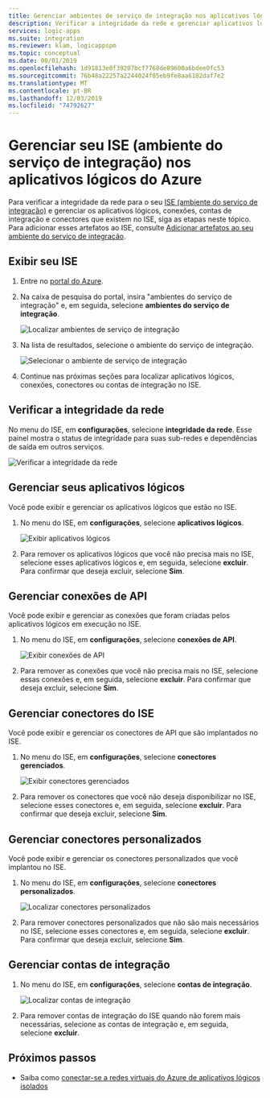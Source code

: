 ```yaml
---
title: Gerenciar ambientes de serviço de integração nos aplicativos lógicos do Azure
description: Verificar a integridade da rede e gerenciar aplicativos lógicos, conexões, conectores personalizados e contas de integração no ISE (ambiente do serviço de integração) para aplicativos lógicos do Azure
services: logic-apps
ms.suite: integration
ms.reviewer: klam, logicappspm
ms.topic: conceptual
ms.date: 08/01/2019
ms.openlocfilehash: 1d91813e0f39207bcf7768de89600a6bdee0fc53
ms.sourcegitcommit: 76b48a22257a2244024f05eb9fe8aa6182daf7e2
ms.translationtype: MT
ms.contentlocale: pt-BR
ms.lasthandoff: 12/03/2019
ms.locfileid: "74792627"
---
```

# <a name="manage-your-integration-service-environment-ise-in-azure-logic-apps"></a>Gerenciar seu ISE (ambiente do serviço de integração) nos aplicativos lógicos do Azure

Para verificar a integridade da rede para o seu [ISE (ambiente do serviço de integração)](../logic-apps/connect-virtual-network-vnet-isolated-environment-overview.md) e gerenciar os aplicativos lógicos, conexões, contas de integração e conectores que existem no ISE, siga as etapas neste tópico. Para adicionar esses artefatos ao ISE, consulte [Adicionar artefatos ao seu ambiente do serviço de integração](../logic-apps/add-artifacts-integration-service-environment-ise.md).

## <a name="view-your-ise"></a>Exibir seu ISE

1. Entre no [portal do Azure](https://portal.azure.com).

1. Na caixa de pesquisa do portal, insira "ambientes do serviço de integração" e, em seguida, selecione **ambientes do serviço de integração**.

   ![Localizar ambientes de serviço de integração](./media/ise-manage-integration-service-environment/find-integration-service-environment.png)

1. Na lista de resultados, selecione o ambiente do serviço de integração.

   ![Selecionar o ambiente de serviço de integração](./media/ise-manage-integration-service-environment/select-integration-service-environment.png)

1. Continue nas próximas seções para localizar aplicativos lógicos, conexões, conectores ou contas de integração no ISE.

<a name="check-network-health"></a>

## <a name="check-network-health"></a>Verificar a integridade da rede

No menu do ISE, em **configurações**, selecione **integridade da rede**. Esse painel mostra o status de integridade para suas sub-redes e dependências de saída em outros serviços.

![Verificar a integridade da rede](./media/ise-manage-integration-service-environment/ise-check-network-health.png)

<a name="find-logic-apps"></a>

## <a name="manage-your-logic-apps"></a>Gerenciar seus aplicativos lógicos

Você pode exibir e gerenciar os aplicativos lógicos que estão no ISE.

1. No menu do ISE, em **configurações**, selecione **aplicativos lógicos**.

   ![Exibir aplicativos lógicos](./media/ise-manage-integration-service-environment/ise-find-logic-apps.png)

1. Para remover os aplicativos lógicos que você não precisa mais no ISE, selecione esses aplicativos lógicos e, em seguida, selecione **excluir**. Para confirmar que deseja excluir, selecione **Sim**.

<a name="find-api-connections"></a>

## <a name="manage-api-connections"></a>Gerenciar conexões de API

Você pode exibir e gerenciar as conexões que foram criadas pelos aplicativos lógicos em execução no ISE.

1. No menu do ISE, em **configurações**, selecione **conexões de API**.

   ![Exibir conexões de API](./media/ise-manage-integration-service-environment/ise-find-api-connections.png)

1. Para remover as conexões que você não precisa mais no ISE, selecione essas conexões e, em seguida, selecione **excluir**. Para confirmar que deseja excluir, selecione **Sim**.

<a name="manage-api-connectors"></a>

## <a name="manage-ise-connectors"></a>Gerenciar conectores do ISE

Você pode exibir e gerenciar os conectores de API que são implantados no ISE.

1. No menu do ISE, em **configurações**, selecione **conectores gerenciados**.

   ![Exibir conectores gerenciados](./media/ise-manage-integration-service-environment/ise-view-managed-connectors.png)

1. Para remover os conectores que você não deseja disponibilizar no ISE, selecione esses conectores e, em seguida, selecione **excluir**. Para confirmar que deseja excluir, selecione **Sim**.

<a name="find-custom-connectors"></a>

## <a name="manage-custom-connectors"></a>Gerenciar conectores personalizados

Você pode exibir e gerenciar os conectores personalizados que você implantou no ISE.

1. No menu do ISE, em **configurações**, selecione **conectores personalizados**.

   ![Localizar conectores personalizados](./media/ise-manage-integration-service-environment/ise-find-custom-connectors.png)

1. Para remover conectores personalizados que não são mais necessários no ISE, selecione esses conectores e, em seguida, selecione **excluir**. Para confirmar que deseja excluir, selecione **Sim**.

<a name="find-integration-accounts"></a>

## <a name="manage-integration-accounts"></a>Gerenciar contas de integração

1. No menu do ISE, em **configurações**, selecione **contas de integração**.

   ![Localizar contas de integração](./media/ise-manage-integration-service-environment/ise-find-integration-accounts.png)

1. Para remover contas de integração do ISE quando não forem mais necessárias, selecione as contas de integração e, em seguida, selecione **excluir**.

## <a name="next-steps"></a>Próximos passos

* Saiba como [conectar-se a redes virtuais do Azure de aplicativos lógicos isolados](../logic-apps/connect-virtual-network-vnet-isolated-environment.md)
